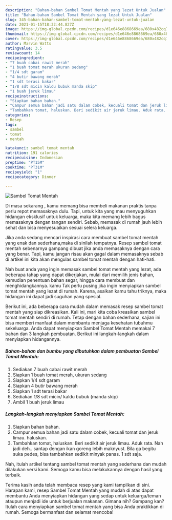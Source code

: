 ```yaml
---
description: "Bahan-bahan Sambel Tomat Mentah yang lezat Untuk Jualan"
title: "Bahan-bahan Sambel Tomat Mentah yang lezat Untuk Jualan"
slug: 345-bahan-bahan-sambel-tomat-mentah-yang-lezat-untuk-jualan
date: 2021-01-15T18:32:44.827Z
image: https://img-global.cpcdn.com/recipes/d1e646e8868669ea/680x482cq70/sambel-tomat-mentah-foto-resep-utama.jpg
thumbnail: https://img-global.cpcdn.com/recipes/d1e646e8868669ea/680x482cq70/sambel-tomat-mentah-foto-resep-utama.jpg
cover: https://img-global.cpcdn.com/recipes/d1e646e8868669ea/680x482cq70/sambel-tomat-mentah-foto-resep-utama.jpg
author: Marvin Watts
ratingvalue: 3.5
reviewcount: 14
recipeingredient:
- "7 buah cabai rawit merah"
- "1 buah tomat merah ukuran sedang"
- "1/4 sdt garam"
- "4 butir bawang merah"
- "1 sdt terasi bakar"
- "1/8 sdt micin kaldu bubuk manda skip"
- "1 buah jeruk limau"
recipeinstructions:
- "Siapkan bahan bahan."
- "Campur semua bahan jadi satu dalam cobek, kecuali tomat dan jeruk limau. haluskan."
- "Tambahkan tomat, haluskan. Beri sedikit air jeruk limau. Aduk rata. Nah jadi deh.. santap dengan ikan goreng lebih maknyust. Bila ga begitu suka pedes, bisa tambahkan sedikit minyak panas. 1 sdt saja."
categories:
- Resep
tags:
- sambel
- tomat
- mentah

katakunci: sambel tomat mentah 
nutrition: 191 calories
recipecuisine: Indonesian
preptime: "PT15M"
cooktime: "PT31M"
recipeyield: "1"
recipecategory: Dinner

---
```



![Sambel Tomat Mentah](https://img-global.cpcdn.com/recipes/d1e646e8868669ea/680x482cq70/sambel-tomat-mentah-foto-resep-utama.jpg)

Di masa  sekarang , kamu memang bisa membeli makanan praktis tanpa perlu repot memasaknya dulu. Tapi, untuk kita yang mau menyuguhkan hidangan eksklusif untuk keluarga, maka kita memang lebih bagus memasaknya dengan tangan sendiri. Sebab, memasak di rumah jauh lebih sehat dan bisa menyesuaikan sesuai selera keluarga.

Jika anda sedang mencari inspirasi cara membuat sambel tomat mentah yang enak dan sederhana,maka di sinilah tempatnya. Resep sambel tomat mentah  sebenarnya gampang dibuat jika anda memasaknya dengan cara yang benar. Tapi, kamu jangan risau akan gagal dalam memasaknya 
sebab di artikel ini kita akan mengulas sambel tomat mentah dengan hati-hati.  



Nah buat anda yang ingin memasak sambel tomat mentah yang lezat, ada beberapa tahap yang dapat dikerjakan, mulai dari memilih jenis bahan, kemudian penentuan bahan segar, hingga cara membuat dan menghidangkannya. kamu Tak perlu pusing jika ingin menyiapkan sambel tomat mentah yang lezat di rumah. Karena, asalkan kamu  tahu triknya, maka hidangan ini dapat jadi suguhan yang spesial.

Berikut ini, ada beberapa cara mudah dalam memasak resep sambel tomat mentah yang siap dikreasikan. Kali ini, mari kita coba kreasikan sambel tomat mentah sendiri di rumah. Tetap dengan bahan sederhana, sajian ini bisa memberi manfaat dalam membantu menjaga kesehatan tubuhmu sekeluarga. Anda dapat menyiapkan Sambel Tomat Mentah memakai 7 bahan dan 3 langkah pembuatan. Berikut ini langkah-langkah dalam menyiapkan hidangannya.

<!--inarticleads1-->

##### Bahan-bahan dan bumbu yang dibutuhkan dalam pembuatan Sambel Tomat Mentah:

1. Sediakan 7 buah cabai rawit merah
1. Siapkan 1 buah tomat merah, ukuran sedang
1. Siapkan 1/4 sdt garam
1. Siapkan 4 butir bawang merah
1. Siapkan 1 sdt terasi bakar
1. Sediakan 1/8 sdt micin/ kaldu bubuk (manda skip)
1. Ambil 1 buah jeruk limau




<!--inarticleads2-->

##### Langkah-langkah menyiapkan Sambel Tomat Mentah:

1. Siapkan bahan bahan.
1. Campur semua bahan jadi satu dalam cobek, kecuali tomat dan jeruk limau. haluskan.
1. Tambahkan tomat, haluskan. Beri sedikit air jeruk limau. Aduk rata. Nah jadi deh.. santap dengan ikan goreng lebih maknyust. Bila ga begitu suka pedes, bisa tambahkan sedikit minyak panas. 1 sdt saja.




Nah, itulah artikel tentang  sambel tomat mentah  yang sederhana dan mudah dilakukan versi kami. Semoga kamu bisa melakukannya dengan hasil yang terbaik. 

Terima kasih anda telah membaca resep yang kami tampilkan di sini. Harapan kami, resep  Sambel Tomat Mentah yang mudah di atas dapat membantu Anda menyiapkan hidangan yang sedap untuk keluarga/teman ataupun menjadi ide untuk berjualan makanan. Gimana nih? Gampang kan? Itulah cara menyiapkan sambel tomat mentah yang bisa Anda praktikkan di rumah. Semoga bermanfaat dan selamat mencoba!


